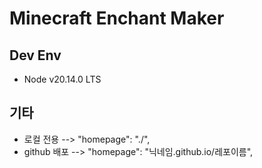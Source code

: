 # Minecraft Enchant Maker

## Dev Env

- Node v20.14.0 LTS

## 기타

- 로컬 전용 --> "homepage": "./",
- github 배포 --> "homepage": "닉네임.github.io/레포이름",
